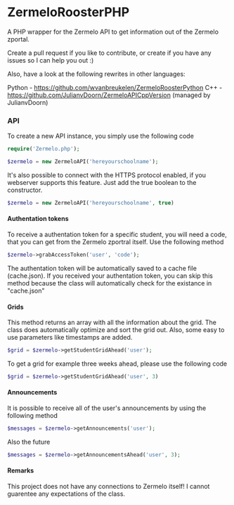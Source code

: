 # ZermeloRoosterPHP

A PHP wrapper for the Zermelo API to get information out of the Zermelo zportal.

Create a pull request if you like to contribute, or create if you have any issues so I can help you out :)

Also, have a look at the following rewrites in other languages:

Python - https://github.com/wvanbreukelen/ZermeloRoosterPython
C++ - https://github.com/JulianvDoorn/ZermeloAPICppVersion (managed by JulianvDoorn)

### API
To create a new API instance, you simply use the following code

```php
require('Zermelo.php');

$zermelo = new ZermeloAPI('hereyourschoolname');
```

It's also possible to connect with the HTTPS protocol enabled, if you webserver supports this feature. Just add the true boolean to the constructor.

```php
$zermelo = new ZermeloAPI('hereyourschoolname', true)
```


#### Authentation tokens
To receive a authentation token for a specific student, you will need a code, that you can get from the Zermelo zportral itself.
Use the following method

```php
$zermelo->grabAccessToken('user', 'code');
```
The authentation token will be automatically saved to a cache file (cache.json).
If you received your authentation token, you can skip this method because the class will automatically check for the existance in "cache.json"

#### Grids

This method returns an array with all the information about the grid. The class does automatically optimize and sort the grid out. Also, some easy to use parameters like timestamps are added.

```php
$grid = $zermelo->getStudentGridAhead('user');
```

To get a grid for example three weeks ahead, please use the following code

```php
$grid = $zermelo->getStudentGridAhead('user', 3)
```

#### Announcements

It is possible to receive all of the user's announcements by using the following method

```php
$messages = $zermelo->getAnnouncements('user');
```

Also the future

```php
$messages = $zermelo->getAnnouncementsAhead('user', 3);
```

#### Remarks

This project does not have any connections to Zermelo itself! I cannot guarentee any expectations of the class.
